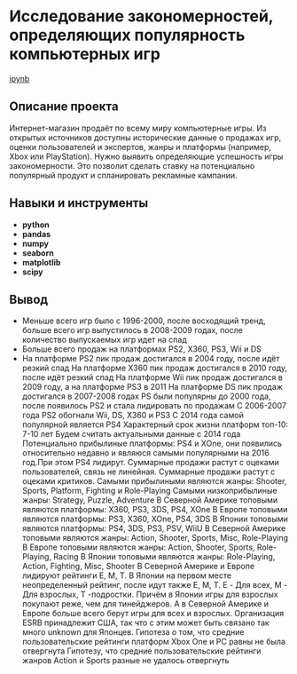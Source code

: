 # Исследование закономерностей, определяющих популярность компьютерных игр

[ipynb](https://github.com/KseniaKar/Portfolio/blob/main/games/games.ipynb)

## Описание проекта

Интернет-магазин продаёт по всему миру компьютерные игры. Из открытых источников доступны исторические данные о продажах игр, оценки пользователей и экспертов, жанры и платформы (например, Xbox или PlayStation). Нужно выявить определяющие успешность игры закономерности. Это позволит сделать ставку на потенциально популярный продукт и спланировать рекламные кампании.


## Навыки и инструменты

- **python**
- **pandas**
- **numpy**
- **seaborn**
- **matplotlib**
- **scipy**




## Вывод

 - Меньше всего игр было с 1996-2000, после восходящий тренд, больше всего игр выпустилось в 2008-2009 годах, после количество выпускаемых игр идет на спад
 - Больше всего продаж на платформах PS2, X360, PS3, Wii и DS
- На платформе PS2 пик продаж достигался в 2004 году, после идёт резкий спад
На платформе X360 пик продаж достигался в 2010 году, после идёт резкий спад
На платформе Wii пик продаж достигался в 2009 году, а на платформе PS3 в 2011
На платформе DS пик продаж достигался в 2007-2008 годах
PS были популярны до 2000 года, после появилось PS2 и стала лидировать по продажам
С 2006-2007 года PS2 обогнали Wii, DS, X360 и PS3
C 2014 года самой популярной является PS4
Характерный срок жизни платформ топ-10: 7-10 лет
Будем считать актуальными данные с 2014 года
Потенциально прибылиные платформы: PS4 и XOne, они появились относительно недавно и являюся самыми популярными на 2016 год.При этом PS4 лидирут.
Суммарные продажи растут с оцеками пользователей, связь не линейная.
Суммарные продажи растут с оцеками критиков.
Самыми прибылиными являются жанры: Shooter, Sports, Platform, Fighting и Role-Playing
Самыми низкоприбылиные жанры: Strategy, Puzzle, Adventure
В Северной Америке топовыми являются платформы: X360, PS3, 3DS, PS4, XOne
В Европе топовыми являются платформы: PS3, X360, XOne, PS4, 3DS
В Японии топовыми являются платформы: PS4, 3DS, PS3, PSV, WiiU
В Северной Америке топовыми являются жанры: Action, Shooter, Sports, Misc, Role-Playing
В Европе топовыми являются жанры: Action, Shooter, Sports, Role-Playing, Racing
В Японии топовыми являются жанры: Role-Playing, Action, Fighting, Misc, Shooter
В Северной Америке и Европе лидируют рейтинги E, M, T. В Японии на первом месте неопределенный рейтинг, после идут также E, M, T. E - Для всех, M - Для взрослых, T -подростки. Причём в Японии игры для взрослых покупают реже, чем для тинейджеров. А в Северной Америке и Европе больше всего берут игры для всех и взрослых. Организация ESRB принадлежит США, так что с этим может быть связано так много unknown для Японцев.
Гипотеза о том, что средние пользовательские рейтинги платформ Xbox One и PC равны не была отвергнута
Гипотезу, что средние пользовательские рейтинги жанров Action и Sports разные не удалось отвергнуть

